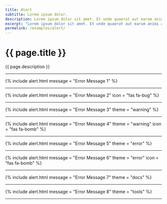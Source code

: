 ```yaml
---
title: Alert
subtitle: Lorem ipsum dolor.
description: Lorem ipsum dolor sit amet. Et unde quaerat aut earum animi aut explicabo saepe qui quibusdam accusamus ut velit asperiores vel natus temporibus. Qui sapiente saepe qui totam saepe est suscipit quia vel error provident cum omnis eius aut galisum rem nulla dolor? Qui internos voluptas est nulla odit est temporibus expedita eos quidem cumque. Ea voluptates eligendi quo rerum libero et molestiae harum vel fugit magni et cupiditate optio At quia consequuntur ut exercitationem laboriosam. Cum blanditiis voluptatibus At amet sunt At quia deleniti id quibusdam neque ut odio placeat.
excerpt: "Lorem ipsum dolor sit amet. Et unde quaerat aut earum animi aut explicabo saepe qui quibusdam accusamus ut velit asperiores vel natus temporibus."
permalink: /examples/alert/
---
```


<h1>{{ page.title }}</h1>
<p class = "text-justify">{{ page.description }}</p>
<hr/>
{% include alert.html message = "Error Message 1" %}<hr/>
{% include alert.html message = "Error Message 2" icon = "fas fa-bug" %}<hr/> 
{% include alert.html message = "Error Message 3" theme = "warning"  %}<hr/>
{% include alert.html message = "Error Message 4" theme = "warning" icon = "fas fa-bomb"  %}<hr/>
{% include alert.html message = "Error Message 5" theme = "error"  %}<hr/>
{% include alert.html message = "Error Message 6" theme = "error" icon = "fas fa-bomb" %}<hr/>
{% include alert.html message = "Error Message 7" theme = "docs" %}<hr/>
{% include alert.html message = "Error Message 8" theme = "tools" %}<hr/>
